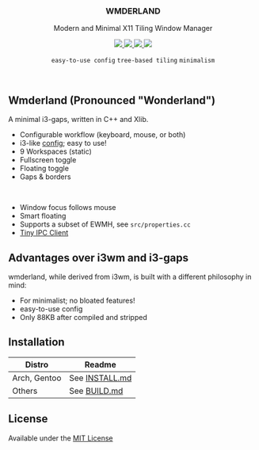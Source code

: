 <div align="center">

<h3>WMDERLAND</h3>
<p>Modern and Minimal X11 Tiling Window Manager</p>

<a href="http://hits.dwyl.io/aesophor/Wmderland">
  <img src="http://hits.dwyl.io/aesophor/Wmderland.svg">
</a>
<a href="https://github.com/aesophor/wmderland/blob/master/LICENSE">
  <img src="https://img.shields.io/badge/license-MIT-brightgreen.svg">
 </a>
<a href="https://travis-ci.org/aesophor/wmderland">
  <img src="https://travis-ci.org/aesophor/wmderland.svg?branch=master">
</a>

<img src="https://github.com/aesophor/wmderland/raw/master/.meta/tiling.png">

`easy-to-use config` `tree-based tiling`  `minimalism`
</div>

<br>

## Wmderland (Pronounced "Wonderland")
A minimal i3-gaps, written in C++ and Xlib.

* Configurable workflow (keyboard, mouse, or both)
* i3-like [config](https://github.com/aesophor/wmderland/blob/master/example/config); easy to use!
* 9 Workspaces (static)
* Fullscreen toggle
* Floating toggle
* Gaps & borders

<br>

* Window focus follows mouse
* Smart floating
* Supports a subset of EWMH, see `src/properties.cc`
* [Tiny IPC Client](https://github.com/aesophor/wmderland/tree/master/ipc-client)

## Advantages over i3wm and i3-gaps
wmderland, while derived from i3wm, is built with a different philosophy in mind:
* For minimalist; no bloated features!
* easy-to-use config
* Only 88KB after compiled and stripped

## Installation
| Distro | Readme |
| --- | --- |
| Arch, Gentoo | See [INSTALL.md](https://github.com/aesophor/wmderland/blob/master/INSTALL.md) |
| Others | See [BUILD.md](https://github.com/aesophor/wmderland/blob/master/BUILD.md) |

## License
Available under the [MIT License](https://github.com/aesophor/wmderland/blob/master/LICENSE)
